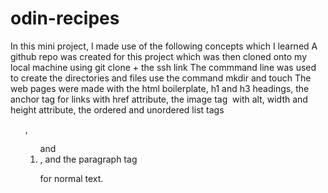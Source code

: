 # odin-recipes
In this mini project, I made use of the following concepts which I learned
A github repo was created for this project which was then cloned onto my local machine using git clone + the ssh link
The commmand line was used to create the directories and files use the command mkdir and touch
The web pages were made with the html boilerplate, h1 and h3 headings, the anchor tag <a> for links with href attribute, the image tag <img> with alt, width and height attribute, the ordered and unordered list tags <ul>, <ol> and <li>, and the paragraph tag <p> for normal text.